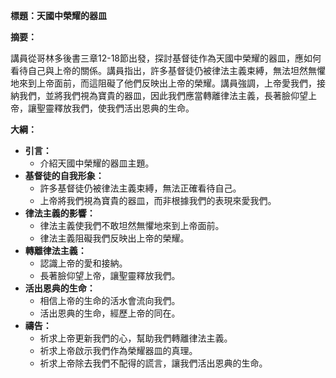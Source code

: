 **標題：天國中榮耀的器皿**

**摘要：**

講員從哥林多後書三章12-18節出發，探討基督徒作為天國中榮耀的器皿，應如何看待自己與上帝的關係。講員指出，許多基督徒仍被律法主義束縛，無法坦然無懼地來到上帝面前，而這阻礙了他們反映出上帝的榮耀。講員強調，上帝愛我們，接納我們，並將我們視為寶貴的器皿，因此我們應當轉離律法主義，長著臉仰望上帝，讓聖靈釋放我們，使我們活出恩典的生命。

**大綱：**

* **引言：**
    * 介紹天國中榮耀的器皿主題。
* **基督徒的自我形象：**
    * 許多基督徒仍被律法主義束縛，無法正確看待自己。
    * 上帝將我們視為寶貴的器皿，而非根據我們的表現來愛我們。
* **律法主義的影響：**
    * 律法主義使我們不敢坦然無懼地來到上帝面前。
    * 律法主義阻礙我們反映出上帝的榮耀。
* **轉離律法主義：**
    * 認識上帝的愛和接納。
    * 長著臉仰望上帝，讓聖靈釋放我們。
* **活出恩典的生命：**
    * 相信上帝的生命的活水會流向我們。
    * 活出恩典的生命，經歷上帝的同在。
* **禱告：**
    * 祈求上帝更新我們的心，幫助我們轉離律法主義。
    * 祈求上帝啟示我們作為榮耀器皿的真理。
    * 祈求上帝除去我們不配得的謊言，讓我們活出恩典的生命。